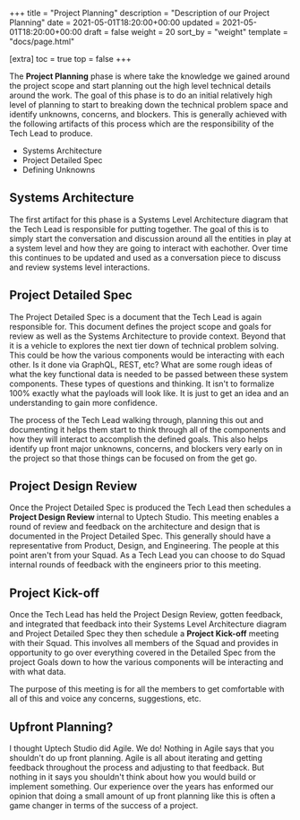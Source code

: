 +++
title = "Project Planning"
description = "Description of our Project Planning"
date = 2021-05-01T18:20:00+00:00
updated = 2021-05-01T18:20:00+00:00
draft = false
weight = 20
sort_by = "weight"
template = "docs/page.html"

[extra]
toc = true
top = false
+++

The **Project Planning** phase is where take the knowledge we gained around the project scope and start planning out the high level technical details around the work. The goal of this phase is to do an initial relatively high level of planning to start to breaking down the technical problem space and identify unknowns, concerns, and blockers. This is generally achieved with the following artifacts of this process which are the responsibility of the Tech Lead to produce.

* Systems Architecture
* Project Detailed Spec
* Defining Unknowns

## Systems Architecture

The first artifact for this phase is a Systems Level Architecture diagram that the Tech Lead is responsible for putting together. The goal of this is to simply start the conversation and discussion around all the entities in play at a system level and how they are going to interact with eachother. Over time this continues to be updated and used as a conversation piece to discuss and review systems level interactions.

## Project Detailed Spec

The Project Detailed Spec is a document that the Tech Lead is again responsible for. This document defines the project scope and goals for review as well as the Systems Architecture to provide context. Beyond that it is a vehicle to explores the next tier down of technical problem solving. This could be how the various components would be interacting with each other. Is it done via GraphQL, REST, etc? What are some rough ideas of what the key functional data is needed to be passed between these system components. These types of questions and thinking. It isn't to formalize 100% exactly what the payloads will look like. It is just to get an idea and an understanding to gain more confidence.

The process of the Tech Lead walking through, planning this out and documenting it helps them start to think through all of the components and how they will interact to accomplish the defined goals. This also helps identify up front major unknowns, concerns, and blockers very early on in the project so that those things can be focused on from the get go.

## Project Design Review

Once the Project Detailed Spec is produced the Tech Lead then schedules a **Project Design Review** internal to Uptech Studio. This meeting enables a round of review and feedback on the architecture and design that is documented in the Project Detailed Spec. This generally should have a representative from Product, Design, and Engineering. The people at this point aren't from your Squad.  As a Tech Lead you can choose to do Squad internal rounds of feedback with the engineers prior to this meeting.

## Project Kick-off

Once the Tech Lead has held the Project Design Review, gotten feedback, and integrated that feedback into their Systems Level Architecture diagram and Project Detailed Spec they then schedule a **Project Kick-off** meeting with their Squad. This involves all members of the Squad and provides in opportunity to go over everything covered in the Detailed Spec from the project Goals down to how the various components will be interacting and with what data.

The purpose of this meeting is for all the members to get comfortable with all of this and voice any concerns, suggestions, etc.

## Upfront Planning?

I thought Uptech Studio did Agile. We do! Nothing in Agile says that you shouldn't do up front planning. Agile is all about iterating and getting feedback throughout the process and adjusting to that feedback. But nothing in it says you shouldn't think about how you would build or implement something. Our experience over the years has enformed our opinion that doing a small amount of up front planning like this is often a game changer in terms of the success of a project.
